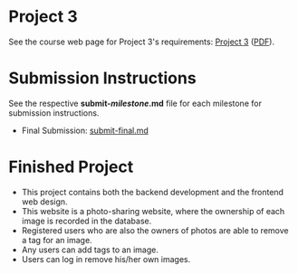 # Project 3

See the course web page for Project 3's requirements: [Project 3](https://github.coecis.cornell.edu/info2300-sp2018/info2300-documents/assignments/project-3/project-3.md) ([PDF](https://github.coecis.cornell.edu/info2300-sp2018/info2300-documents/assignments/project-3/project-3.pdf)).

# Submission Instructions

See the respective **submit-*milestone*.md** file for each milestone for submission instructions.

* Final Submission: [submit-final.md](submit-final.md)


# Finished Project

* This project contains both the backend development and the frontend web design.
* This website is a photo-sharing website, where the ownership of each image is recorded in the database. 
* Registered users who are also the owners of photos are able to remove a tag for an image. 
* Any users can add tags to an image.
* Users can log in remove his/her own images.

